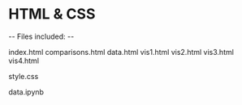 # HTML & CSS


-- Files included: --

index.html
comparisons.html
data.html
vis1.html
vis2.html
vis3.html
vis4.html

style.css

data.ipynb
